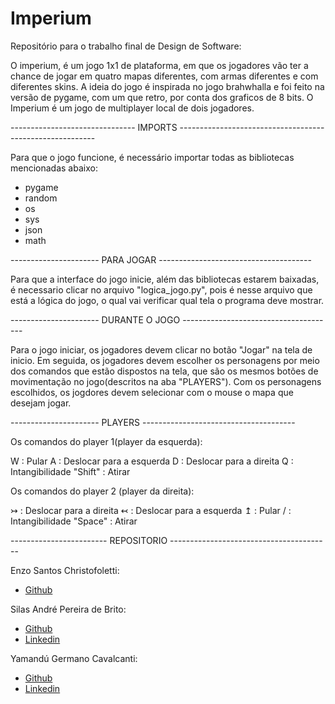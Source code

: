 # Imperium
Repositório para o trabalho final de Design de Software:

O imperium, é um jogo 1x1 de plataforma, em que os jogadores vão ter a chance de jogar em quatro mapas diferentes, com armas diferentes e com diferentes skins. 
A ideia do jogo é inspirada no jogo brahwhalla e foi feito na versão de pygame, com um que retro, por conta dos graficos de 8 bits.
O Imperium é um jogo de multiplayer local de dois jogadores.

-------------------------------    IMPORTS       ---------------------------------------------------------

Para que o jogo funcione, é necessário importar todas as bibliotecas mencionadas abaixo:
* pygame
* random
* os
* sys 
* json
* math

----------------------               PARA JOGAR          --------------------------------------

Para que a interface do jogo inicie, além das bibliotecas estarem baixadas, é necessario clicar no arquivo "logica_jogo.py", pois é nesse arquivo que está a lógica do jogo, o qual vai verificar qual tela o programa deve mostrar.

----------------------               DURANTE O JOGO           --------------------------------------

Para o jogo iniciar, os jogadores devem clicar no botão "Jogar" na tela de inicio. Em seguida, os jogadores devem escolher os personagens por meio dos comandos que estão dispostos na tela, que são os mesmos botões de movimentação no jogo(descritos na aba "PLAYERS"). Com os personagens escolhidos, os jogdores devem selecionar com o mouse o mapa que desejam jogar.

----------------------               PLAYERS          --------------------------------------

Os comandos do player 1(player da esquerda):

W : Pular
A : Deslocar para a esquerda 
D : Deslocar para a direita
Q : Intangibilidade 
"Shift" : Atirar

Os comandos do player 2 (player da direita):


↣ : Deslocar para a direita
↢ : Deslocar para a esquerda
↥ : Pular
/ : Intangibilidade
"Space" : Atirar

------------------------            REPOSITORIO        ----------------------------------------

Enzo Santos Christofoletti:
* [Github](https://github.com/enzochristo)

Silas André Pereira de Brito:
* [Github](https://github.com/SilasAPB)
* [Linkedin](https://www.linkedin.com/in/silas-pereira-09198620b/)

Yamandú Germano Cavalcanti:
* [Github](https://github.com/YamanduGermano)
* [Linkedin](https://www.linkedin.com/in/yamandu-germano/)

